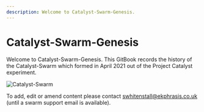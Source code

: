 ```yaml
---
description: Welcome to Catalyst-Swarm-Genesis.
---
```


# Catalyst-Swarm-Genesis

Welcome to Catalyst-Swarm-Genesis. This GitBook records the history of the Catalyst-Swarm which formed in April 2021 out of the Project Catalyst experiment.

![Catalyst-Swarm](https://user-images.githubusercontent.com/25156451/123838716-32c80d00-d904-11eb-94d1-5eaaabe877ca.png)

To add, edit or amend content please contact [swhitenstall@ekphrasis.co.uk](mailto:swhitenstall@ekphrasis.co.uk) \(until a swarm support email is available\).

